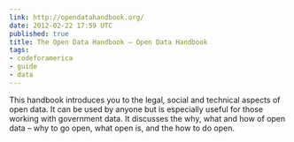 ```yaml
---
link: http://opendatahandbook.org/
date: 2012-02-22 17:59 UTC
published: true
title: The Open Data Handbook — Open Data Handbook
tags:
- codeforamerica
- guide
- data
---
```


This handbook introduces you to the legal, social and technical aspects of open data. It can be used by anyone but is especially useful for those working with government data. It discusses the why, what and how of open data – why to go open, what open is, and the how to do open.
